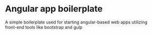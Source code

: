 # Angular app boilerplate
A simple boilerplate used for starting angular-based web apps utilizing front-end tools like bootstrap and gulp

